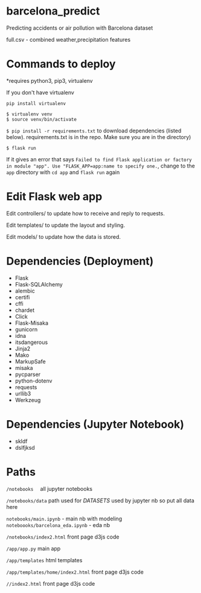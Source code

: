 # barcelona_predict
Predicting accidents or air pollution with Barcelona dataset

full.csv - combined weather,precipitation features 

# Commands to deploy
*requires python3, pip3, virtualenv 

If you don't have virtualenv
```
pip install virtualenv

```

```
$ virtualenv venv
$ source venv/bin/activate
```
 
`$ pip install -r requirements.txt` to download dependencies (listed below). requirements.txt is in the repo. Make sure you are in the directory)

`$ flask run`

If it gives an error that says `Failed to find Flask application or factory in module "app". Use "FLASK_APP=app:name to specify one.`, change to the `app` directory with `cd app`  and `flask run` again

# Edit Flask web app

Edit controllers/ to update how to receive and reply to requests.

Edit templates/ to update the layout and styling.

Edit models/ to update how the data is stored.


# Dependencies (Deployment)
- Flask 
- Flask-SQLAlchemy
- alembic
- certifi
- cffi
- chardet
- Click
- Flask-Misaka
- gunicorn
- idna
- itsdangerous
- Jinja2
- Mako
- MarkupSafe
- misaka
- pycparser
- python-dotenv
- requests
- urllib3
- Werkzeug

# Dependencies (Jupyter Notebook)
- skldf
- dslfjksd


# Paths
`/notebooks  ` all jupyter notebooks 

`/notebooks/data` path used for *DATASETS* used by jupyter nb so put all data here

`notebooks/main.ipynb` - main nb with modeling
`noteboooks/barcelona_eda.ipynb` - eda nb 

`/notebooks/index2.html` front page d3js code

`/app/app.py` main app

`/app/templates` html templates

`/app/templates/home/index2.html` front page d3js code

`//index2.html` front page d3js code



